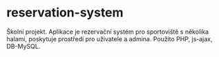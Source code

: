 # reservation-system

Školní projekt. Aplikace je rezervační systém pro sportoviště s několika halami, poskytuje prostředí pro uživatele a admina. Použito PHP, js-ajax, DB-MySQL.
